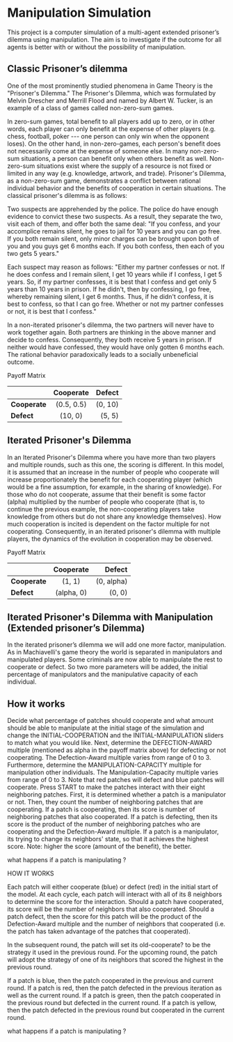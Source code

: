 # Manipulation Simulation

This project is a computer simulation of a multi-agent extended prisoner’s dilemma using manipulation. The aim is to investigate if the outcome for all agents is better with or without the possibility of manipulation. 

## Classic Prisoner’s dilemma

One of the most prominently studied phenomena in Game Theory is the "Prisoner's Dilemma." The Prisoner's Dilemma, which was formulated by Melvin Drescher and Merrill Flood and named by Albert W. Tucker, is an example of a class of games called non-zero-sum games.

In zero-sum games, total benefit to all players add up to zero, or in other words, each player can only benefit at the expense of other players (e.g. chess, football, poker --- one person can only win when the opponent loses). On the other hand, in non-zero-games, each person's benefit does not necessarily come at the expense of someone else. In many non-zero-sum situations, a person can benefit only when others benefit as well. Non-zero-sum situations exist where the supply of a resource is not fixed or limited in any way (e.g. knowledge, artwork, and trade). Prisoner's Dilemma, as a non-zero-sum game, demonstrates a conflict between rational individual behavior and the benefits of cooperation in certain situations. The classical prisoner's dilemma is as follows:

Two suspects are apprehended by the police. The police do have enough evidence to convict these two suspects. As a result, they separate the two, visit each of them, and offer both the same deal: "If you confess, and your accomplice remains silent, he goes to jail for 10 years and you can go free. If you both remain silent, only minor charges can be brought upon both of you and you guys get 6 months each. If you both confess, then each of you two gets 5 years."

Each suspect may reason as follows: "Either my partner confesses or not. If he does confess and I remain silent, I get 10 years while if I confess, I get 5 years. So, if my partner confesses, it is best that I confess and get only 5 years than 10 years in prison. If he didn't, then by confessing, I go free, whereby remaining silent, I get 6 months. Thus, if he didn't confess, it is best to confess, so that I can go free. Whether or not my partner confesses or not, it is best that I confess."

In a non-iterated prisoner's dilemma, the two partners will never have to work together again. Both partners are thinking in the above manner and decide to confess. Consequently, they both receive 5 years in prison. If neither would have confessed, they would have only gotten 6 months each. The rational behavior paradoxically leads to a socially unbeneficial outcome.

Payoff Matrix

|                  | **Cooperate**  | **Defect**    |
| :---             |     :---:      |          ---: |
| **Cooperate**    | (0.5, 0.5)     | (0, 10)       |
| **Defect**       | (10, 0)        |  (5, 5)       |

## Iterated Prisoner's Dilemma

In an Iterated Prisoner's Dilemma where you have more than two players and multiple rounds, such as this one, the scoring is different. In this model, it is assumed that an increase in the number of people who cooperate will increase proportionately the benefit for each cooperating player (which would be a fine assumption, for example, in the sharing of knowledge). For those who do not cooperate, assume that their benefit is some factor (alpha) multiplied by the number of people who cooperate (that is, to continue the previous example, the non-cooperating players take knowledge from others but do not share any knowledge themselves). How much cooperation is incited is dependent on the factor multiple for not cooperating. Consequently, in an iterated prisoner's dilemma with multiple players, the dynamics of the evolution in cooperation may be observed.

Payoff Matrix

|                  | **Cooperate**  | **Defect**    |
| :---             |     :---:      |          ---: |
| **Cooperate**    | (1, 1)         | (0, alpha)    |
| **Defect**       | (alpha, 0)     |  (0, 0)       |

## Iterated Prisoner's Dilemma with Manipulation (Extended prisoner’s Dilemma)

In the iterated prisoner’s dilemma we will add one more factor, manipulation. As in Machiavelli's game theory the world is separated in manipulators and manipulated players. Some criminals are now able to manipulate the rest to cooperate or defect. So two more parameters will be added, the initial percentage of manipulators and the manipulative capacity of each individual.

## How it works

Decide what percentage of patches should cooperate and what amount should be able to manipulate at the initial stage of the simulation and change the INITIAL-COOPERATION and the INITIAL-MANIPULATION sliders to match what you would like. Next, determine the DEFECTION-AWARD multiple (mentioned as alpha in the payoff matrix above) for defecting or not cooperating. The Defection-Award multiple varies from range of 0 to 3. Furthermore, determine the MANIPULATION-CAPACITY multiple for manipulation other individuals. The Manipulation-Capacity multiple varies from range of 0 to 3.  Note that red patches will defect and blue patches will cooperate. 
Press START to make the patches interact with their eight neighboring patches. First, it is determined whether a patch is a manipulator or not. Then, they count the number of neighboring patches that are cooperating. If a patch is cooperating, then its score is number of neighboring patches that also cooperated. If a patch is defecting, then its score is the product of the number of neighboring patches who are cooperating and the Defection-Award multiple. If a patch is a manipulator, its trying to change its neighbors' state, so that it achieves the highest score.
    Note: higher the score (amount of the benefit), the better.

what happens if a patch is manipulating ?

HOW IT WORKS

Each patch will either cooperate (blue) or defect (red) in the initial start of the model. At each cycle, each patch will interact with all of its 8 neighbors to determine the score for the interaction. Should a patch have cooperated, its score will be the number of neighbors that also cooperated. Should a patch defect, then the score for this patch will be the product of the Defection-Award multiple and the number of neighbors that cooperated (i.e. the patch has taken advantage of the patches that cooperated).

In the subsequent round, the patch will set its old-cooperate? to be the strategy it used in the previous round. For the upcoming round, the patch will adopt the strategy of one of its neighbors that scored the highest in the previous round.

If a patch is blue, then the patch cooperated in the previous and current round. If a patch is red, then the patch defected in the previous iteration as well as the current round. If a patch is green, then the patch cooperated in the previous round but defected in the current round. If a patch is yellow, then the patch defected in the previous round but cooperated in the current round.

what happens if a patch is manipulating ?

